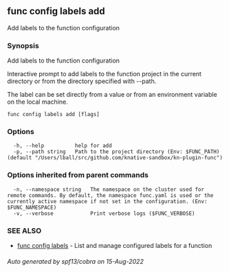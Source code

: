 ## func config labels add

Add labels to the function configuration

### Synopsis

Add labels to the function configuration

Interactive prompt to add labels to the function project in the current
directory or from the directory specified with --path.

The label can be set directly from a value or from an environment variable on
the local machine.


```
func config labels add [flags]
```

### Options

```
  -h, --help          help for add
  -p, --path string   Path to the project directory (Env: $FUNC_PATH) (default "/Users/lball/src/github.com/knative-sandbox/kn-plugin-func")
```

### Options inherited from parent commands

```
  -n, --namespace string   The namespace on the cluster used for remote commands. By default, the namespace func.yaml is used or the currently active namespace if not set in the configuration. (Env: $FUNC_NAMESPACE)
  -v, --verbose            Print verbose logs ($FUNC_VERBOSE)
```

### SEE ALSO

* [func config labels](func_config_labels.md)	 - List and manage configured labels for a function

###### Auto generated by spf13/cobra on 15-Aug-2022
